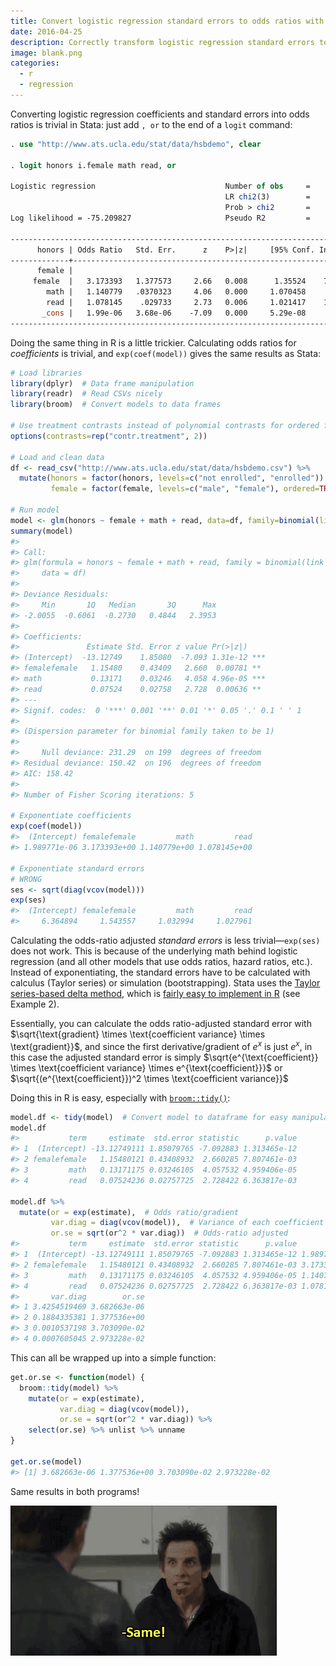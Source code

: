 ```yaml
---
title: Convert logistic regression standard errors to odds ratios with R
date: 2016-04-25
description: Correctly transform logistic regression standard errors to odds ratios using R
image: blank.png
categories: 
  - r
  - regression
---
```


Converting logistic regression coefficients and standard errors into odds ratios is trivial in Stata: just add `, or` to the end of a `logit` command:

```stata
. use "http://www.ats.ucla.edu/stat/data/hsbdemo", clear

. logit honors i.female math read, or

Logistic regression                             Number of obs     =        200
                                                LR chi2(3)        =      80.87
                                                Prob > chi2       =     0.0000
Log likelihood = -75.209827                     Pseudo R2         =     0.3496

------------------------------------------------------------------------------
      honors | Odds Ratio   Std. Err.      z    P>|z|     [95% Conf. Interval]
-------------+----------------------------------------------------------------
      female |
     female  |   3.173393   1.377573     2.66   0.008      1.35524    7.430728
        math |   1.140779   .0370323     4.06   0.000     1.070458     1.21572
        read |   1.078145    .029733     2.73   0.006     1.021417    1.138025
       _cons |   1.99e-06   3.68e-06    -7.09   0.000     5.29e-08    .0000749
------------------------------------------------------------------------------
```

Doing the same thing in R is a little trickier. Calculating odds ratios for *coefficients* is trivial, and `exp(coef(model))` gives the same results as Stata:

```r
# Load libraries
library(dplyr)  # Data frame manipulation
library(readr)  # Read CSVs nicely
library(broom)  # Convert models to data frames

# Use treatment contrasts instead of polynomial contrasts for ordered factors
options(contrasts=rep("contr.treatment", 2))

# Load and clean data
df <- read_csv("http://www.ats.ucla.edu/stat/data/hsbdemo.csv") %>%
  mutate(honors = factor(honors, levels=c("not enrolled", "enrolled")),
         female = factor(female, levels=c("male", "female"), ordered=TRUE))

# Run model
model <- glm(honors ~ female + math + read, data=df, family=binomial(link="logit"))
summary(model)
#>
#> Call:
#> glm(formula = honors ~ female + math + read, family = binomial(link = "logit"), 
#>     data = df)
#>
#> Deviance Residuals:
#>     Min       1Q   Median       3Q      Max  
#> -2.0055  -0.6061  -0.2730   0.4844   2.3953  
#>
#> Coefficients:
#>               Estimate Std. Error z value Pr(>|z|)    
#> (Intercept)  -13.12749    1.85080  -7.093 1.31e-12 ***
#> femalefemale   1.15480    0.43409   2.660  0.00781 ** 
#> math           0.13171    0.03246   4.058 4.96e-05 ***
#> read           0.07524    0.02758   2.728  0.00636 ** 
#> ---
#> Signif. codes:  0 '***' 0.001 '**' 0.01 '*' 0.05 '.' 0.1 ' ' 1
#>
#> (Dispersion parameter for binomial family taken to be 1)
#>
#>     Null deviance: 231.29  on 199  degrees of freedom
#> Residual deviance: 150.42  on 196  degrees of freedom
#> AIC: 158.42
#>
#> Number of Fisher Scoring iterations: 5

# Exponentiate coefficients
exp(coef(model))
#>  (Intercept) femalefemale         math         read 
#> 1.989771e-06 3.173393e+00 1.140779e+00 1.078145e+00

# Exponentiate standard errors
# WRONG
ses <- sqrt(diag(vcov(model)))
exp(ses)
#>  (Intercept) femalefemale         math         read 
#>     6.364894     1.543557     1.032994     1.027961
```

Calculating the odds-ratio adjusted *standard errors* is less trivial—`exp(ses)` does not work. This is because of the underlying math behind logistic regression (and all other models that use odds ratios, hazard ratios, etc.). Instead of exponentiating, the standard errors have to be calculated with calculus (Taylor series) or simulation (bootstrapping). Stata uses the [Taylor series-based delta method](https://www.stata.com/support/faqs/statistics/delta-rule/), which is [fairly easy to implement in R](http://www.ats.ucla.edu/stat/r/faq/deltamethod.htm) (see Example 2).

Essentially, you can calculate the odds ratio-adjusted standard error with $\sqrt{\text{gradient} \times \text{coefficient variance} \times \text{gradient}}$, and since the first derivative/gradient of $e^x$ is just $e^x$, in this case the adjusted standard error is simply $\sqrt{e^{\text{coefficient}} \times \text{coefficient variance} \times e^{\text{coefficient}}}$ or $\sqrt{(e^{\text{coefficient}})^2 \times \text{coefficient variance}}$

Doing this in R is easy, especially with [`broom::tidy()`](https://github.com/dgrtwo/broom):

``` r
model.df <- tidy(model)  # Convert model to dataframe for easy manipulation
model.df
#>           term     estimate  std.error statistic      p.value
#> 1  (Intercept) -13.12749111 1.85079765 -7.092883 1.313465e-12
#> 2 femalefemale   1.15480121 0.43408932  2.660285 7.807461e-03
#> 3         math   0.13171175 0.03246105  4.057532 4.959406e-05
#> 4         read   0.07524236 0.02757725  2.728422 6.363817e-03

model.df %>% 
  mutate(or = exp(estimate),  # Odds ratio/gradient
         var.diag = diag(vcov(model)),  # Variance of each coefficient
         or.se = sqrt(or^2 * var.diag))  # Odds-ratio adjusted 
#>           term     estimate  std.error statistic      p.value           or
#> 1  (Intercept) -13.12749111 1.85079765 -7.092883 1.313465e-12 1.989771e-06
#> 2 femalefemale   1.15480121 0.43408932  2.660285 7.807461e-03 3.173393e+00
#> 3         math   0.13171175 0.03246105  4.057532 4.959406e-05 1.140779e+00
#> 4         read   0.07524236 0.02757725  2.728422 6.363817e-03 1.078145e+00
#>       var.diag        or.se
#> 1 3.4254519469 3.682663e-06
#> 2 0.1884335381 1.377536e+00
#> 3 0.0010537198 3.703090e-02
#> 4 0.0007605045 2.973228e-02
```

This can all be wrapped up into a simple function:

```r
get.or.se <- function(model) {
  broom::tidy(model) %>%
    mutate(or = exp(estimate),
           var.diag = diag(vcov(model)),
           or.se = sqrt(or^2 * var.diag)) %>%
    select(or.se) %>% unlist %>% unname
}

get.or.se(model)
#> [1] 3.682663e-06 1.377536e+00 3.703090e-02 2.973228e-02
```

Same results in both programs!

![Same!](same.gif "Same!")
